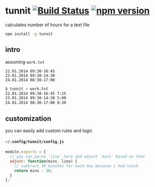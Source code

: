 # tunnit [![Build Status](https://travis-ci.org/raine/tunnit.svg?branch=master)](https://travis-ci.org/raine/tunnit) [![npm version](https://badge.fury.io/js/tunnit.svg)](https://www.npmjs.com/package/tunnit)

calculates number of hours for a text file

```sh
npm install -g tunnit
```

## intro

assuming `work.txt`

```
22.01.2014 09:30-16:45
23.01.2014 09:30-14:30
24.01.2014 08:30-17:00
```

```sh
$ tunnit < work.txt
22.01.2014 09:30-16:45 7:15
23.01.2014 09:30-14:30 5:00
24.01.2014 08:30-17:00 8:30
```

## customization

you can easily add custom rules and logic

#### `~/.config/tunnit/config.js`

```js
module.exports = {
  // you can parse `line` here and adjust `mins` based on that
  adjust: function(mins, line) {
    // subtract 30 minutes for each day because i had lunch
    return mins - 30;
  }
};
```

